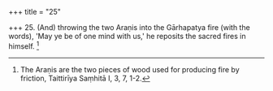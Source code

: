 +++
title = "25"

+++
25. (And) throwing the two Araṇis into the Gārhapatya fire (with the words), 'May ye be of one mind with us,' he reposits the sacred fires in himself. [^11] 


[^11]:  The Araṇis are the two pieces of wood used for producing fire by friction, Taittirīya Saṃhitā I, 3, 7, 1-2.

